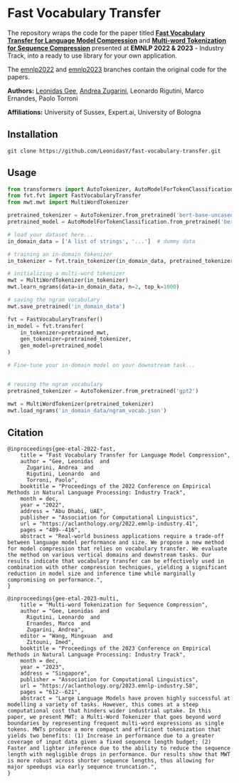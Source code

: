 # Fast Vocabulary Transfer

The repository wraps the code for the paper titled [**Fast Vocabulary Transfer for Language Model Compression**](https://aclanthology.org/2022.emnlp-industry.41) and [**Multi-word Tokenization for Sequence Compression**](https://aclanthology.org/2023.emnlp-industry.58) presented at **EMNLP 2022 & 2023** - Industry Track, into a ready to use library for your own application.

The [emnlp2022](https://github.com/LeonidasY/fast-vocabulary-transfer/tree/emnlp2022) and [emnlp2023](https://github.com/LeonidasY/fast-vocabulary-transfer/tree/emnlp2023) branches contain the original code for the papers.  

**Authors:** [Leonidas Gee](https://www.linkedin.com/in/leonidas-gee), [Andrea Zugarini](https://it.linkedin.com/in/andrea-zugarini-930a8898), Leonardo Rigutini, Marco Ernandes, Paolo Torroni

**Affiliations:** University of Sussex, Expert.ai, University of Bologna

## Installation

```
git clone https://github.com/LeonidasY/fast-vocabulary-transfer.git
```

## Usage
```python
from transformers import AutoTokenizer, AutoModelForTokenClassification
from fvt.fvt import FastVocabularyTransfer
from mwt.mwt import MultiWordTokenizer

pretrained_tokenizer = AutoTokenizer.from_pretrained('bert-base-uncased')
pretrained_model = AutoModelForTokenClassification.from_pretrained('bert-base-uncased')

# load your dataset here...
in_domain_data = ['A list of strings', '...']  # dummy data

# training an in-domain tokenizer
in_tokenizer = fvt.train_tokenizer(in_domain_data, pretrained_tokenizer, vocab_size=1000)

# initializing a multi-word tokenizer
mwt = MultiWordTokenizer(in_tokenizer)
mwt.learn_ngrams(data=in_domain_data, n=2, top_k=1000)

# saving the ngram vocabulary
mwt.save_pretrained('in_domain_data')

fvt = FastVocabularyTransfer()
in_model = fvt.transfer(
    in_tokenizer=pretrained_mwt,
    gen_tokenizer=pretrained_tokenizer,
    gen_model=pretrained_model
)

# Fine-tune your in-domain model on your downstream task...


# reusing the ngram vocabulary
pretrained_tokenizer = AutoTokenizer.from_pretrained('gpt2')

mwt = MultiWordTokenizer(pretrained_tokenizer)
mwt.load_ngrams('in_domain_data/ngram_vocab.json')

```

## Citation
```
@inproceedings{gee-etal-2022-fast,
    title = "Fast Vocabulary Transfer for Language Model Compression",
    author = "Gee, Leonidas  and
      Zugarini, Andrea  and
      Rigutini, Leonardo  and
      Torroni, Paolo",
    booktitle = "Proceedings of the 2022 Conference on Empirical Methods in Natural Language Processing: Industry Track",
    month = dec,
    year = "2022",
    address = "Abu Dhabi, UAE",
    publisher = "Association for Computational Linguistics",
    url = "https://aclanthology.org/2022.emnlp-industry.41",
    pages = "409--416",
    abstract = "Real-world business applications require a trade-off between language model performance and size. We propose a new method for model compression that relies on vocabulary transfer. We evaluate the method on various vertical domains and downstream tasks. Our results indicate that vocabulary transfer can be effectively used in combination with other compression techniques, yielding a significant reduction in model size and inference time while marginally compromising on performance.",
}
```
```
@inproceedings{gee-etal-2023-multi,
    title = "Multi-word Tokenization for Sequence Compression",
    author = "Gee, Leonidas  and
      Rigutini, Leonardo  and
      Ernandes, Marco  and
      Zugarini, Andrea",
    editor = "Wang, Mingxuan  and
      Zitouni, Imed",
    booktitle = "Proceedings of the 2023 Conference on Empirical Methods in Natural Language Processing: Industry Track",
    month = dec,
    year = "2023",
    address = "Singapore",
    publisher = "Association for Computational Linguistics",
    url = "https://aclanthology.org/2023.emnlp-industry.58",
    pages = "612--621",
    abstract = "Large Language Models have proven highly successful at modelling a variety of tasks. However, this comes at a steep computational cost that hinders wider industrial uptake. In this paper, we present MWT: a Multi-Word Tokenizer that goes beyond word boundaries by representing frequent multi-word expressions as single tokens. MWTs produce a more compact and efficient tokenization that yields two benefits: (1) Increase in performance due to a greater coverage of input data given a fixed sequence length budget; (2) Faster and lighter inference due to the ability to reduce the sequence length with negligible drops in performance. Our results show that MWT is more robust across shorter sequence lengths, thus allowing for major speedups via early sequence truncation.",
}
```
